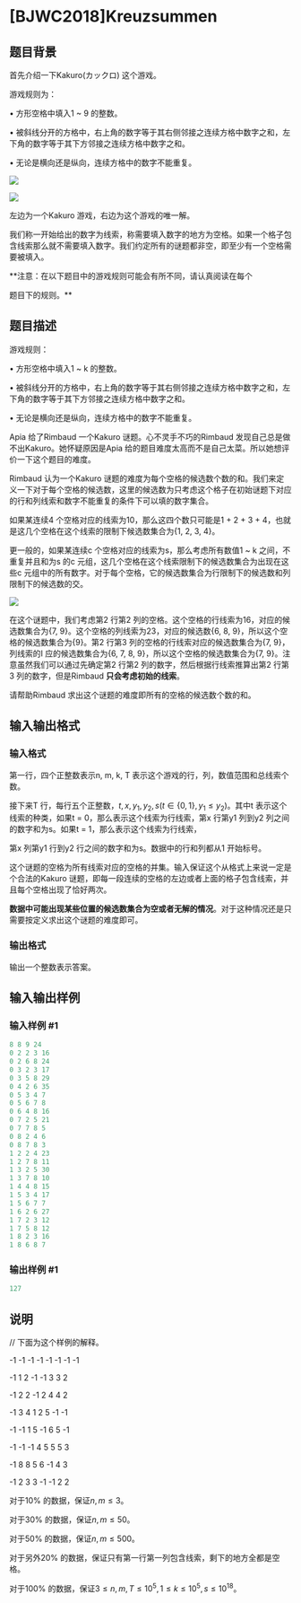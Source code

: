 # [BJWC2018]Kreuzsummen

## 题目背景

首先介绍一下Kakuro(カックロ) 这个游戏。

游戏规则为：

• 方形空格中填入1 ~ 9 的整数。

• 被斜线分开的方格中，右上角的数字等于其右侧邻接之连续方格中数字之和，左下角的数字等于其下方邻接之连续方格中数字之和。

• 无论是横向还是纵向，连续方格中的数字不能重复。

![](https://cdn.luogu.com.cn/upload/pic/17946.png)

![](https://cdn.luogu.com.cn/upload/pic/17947.png)

左边为一个Kakuro 游戏，右边为这个游戏的唯一解。

我们称一开始给出的数字为线索，称需要填入数字的地方为空格。如果一个格子包含线索那么就不需要填入数字。我们约定所有的谜题都非空，即至少有一个空格需要被填入。

**注意：在以下题目中的游戏规则可能会有所不同，请认真阅读在每个

题目下的规则。**

## 题目描述

游戏规则：

• 方形空格中填入1 ~ k 的整数。

• 被斜线分开的方格中，右上角的数字等于其右侧邻接之连续方格中数字之和，左下角的数字等于其下方邻接之连续方格中数字之和。

• 无论是横向还是纵向，连续方格中的数字不能重复。

Apia 给了Rimbaud 一个Kakuro 谜题。心不灵手不巧的Rimbaud 发现自己总是做不出Kakuro。她怀疑原因是Apia 给的题目难度太高而不是自己太菜。所以她想评价一下这个题目的难度。

Rimbaud 认为一个Kakuro 谜题的难度为每个空格的候选数个数的和。我们来定义一下对于每个空格的候选数，这里的候选数为只考虑这个格子在初始谜题下对应的行和列线索和数字不能重复的条件下可以填的数字集合。

如果某连续4 个空格对应的线索为10，那么这四个数只可能是1 + 2 + 3 + 4，也就是这几个空格在这个线索的限制下候选数集合为{1, 2, 3, 4}。

更一般的，如果某连续c 个空格对应的线索为s，那么考虑所有数值1 ~ k 之间，不重复并且和为s 的c 元组，这几个空格在这个线索限制下的候选数集合为出现在这些c 元组中的所有数字。对于每个空格，它的候选数集合为行限制下的候选数和列限制下的候选数的交。

![](https://cdn.luogu.com.cn/upload/pic/17946.png)

在这个谜题中，我们考虑第2 行第2 列的空格。这个空格的行线索为16，对应的候选数集合为{7, 9}。这个空格的列线索为23，对应的候选数{6, 8, 9}，所以这个空格的候选数集合为{9}。第2 行第3 列的空格的行线索对应的候选数集合为{7, 9}，列线索的I 应的候选数集合为{6, 7, 8, 9}，所以这个空格的候选数集合为{7, 9}。注意虽然我们可以通过先确定第2 行第2 列的数字，然后根据行线索推算出第2 行第3 列的数字，但是Rimbaud **只会考虑初始的线索**。

请帮助Rimbaud 求出这个谜题的难度即所有的空格的候选数个数的和。

## 输入输出格式

### 输入格式

第一行，四个正整数表示n, m, k, T 表示这个游戏的行，列，数值范围和总线索个数。

接下来T 行，每行五个正整数，$t, x, y_1, y_2, s(t \in \{0, 1\}, y_1 ≤ y_2)$。其中t 表示这个线索的种类，如果t = 0，那么表示这个线索为行线索，第x 行第y1 列到y2 列之间的数字和为s。如果t = 1，那么表示这个线索为行线索，

第x 列第y1 行到y2 行之间的数字和为s。数据中的行和列都从1 开始标号。

这个谜题的空格为所有线索对应的空格的并集。输入保证这个从格式上来说一定是个合法的Kakuro 谜题，即每一段连续的空格的左边或者上面的格子包含线索，并且每个空格出现了恰好两次。

**数据中可能出现某些位置的候选数集合为空或者无解的情况**。对于这种情况还是只需要按定义求出这个谜题的难度即可。

### 输出格式

输出一个整数表示答案。

## 输入输出样例

### 输入样例 #1

```cpp
8 8 9 24
0 2 2 3 16
0 2 6 8 24
0 3 2 3 17
0 3 5 8 29
0 4 2 6 35
0 5 3 4 7
0 5 6 7 8
0 6 4 8 16
0 7 2 5 21
0 7 7 8 5
0 8 2 4 6
0 8 7 8 3
1 2 2 4 23
1 2 7 8 11
1 3 2 5 30
1 3 7 8 10
1 4 4 8 15
1 5 3 4 17
1 5 6 7 7
1 6 2 6 27
1 7 2 3 12
1 7 5 8 12
1 8 2 3 16
1 8 6 8 7
```


### 输出样例 #1

```cpp
127
```


## 说明

// 下面为这个样例的解释。

-1 -1 -1 -1 -1 -1 -1 -1

-1 1 2 -1 -1 3 3 2

-1 2 2 -1 2 4 4 2

-1 3 4 1 2 5 -1 -1

-1 -1 1 5 -1 6 5 -1

-1 -1 -1 4 5 5 5 3

-1 8 8 5 6 -1 4 3

-1 2 3 3 -1 -1 2 2

对于10% 的数据，保证$n,m ≤ 3$。

对于30% 的数据，保证$n,m ≤ 50$。

对于50% 的数据，保证$n,m ≤ 500$。

对于另外20% 的数据，保证只有第一行第一列包含线索，剩下的地方全都是空格。

对于100% 的数据，保证$3 ≤ n, m, T ≤ 10^5, 1 ≤ k ≤ 10^5, s ≤ 10^{18}$。

